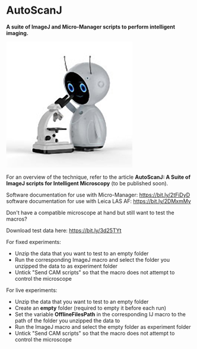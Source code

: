 # AutoScanJ
**A suite of ImageJ and Micro-Manager scripts to perform intelligent imaging.**

![](Robot.jpg)

For an overview of the technique, refer to the article **AutoScanJ: A Suite of ImageJ scripts for Intelligent Microscopy** (to be published soon).

Software documentation for use with Micro-Manager: https://bit.ly/2tFiDyD<br/>
software documentation for use with Leica LAS AF:  https://bit.ly/2DMxmMy<br/>

Don't have a compatible microscope at hand but still want to test the macros?

Download test data here: https://bit.ly/3d25TYt

For fixed experiments:
- Unzip the data that you want to test to an empty folder
- Run the corresponding ImageJ macro and select the folder you unzipped the data to as experiment folder
- Untick "Send CAM scripts" so that the macro does not attempt to control the microscope

For live experiments:
- Unzip the data that you want to test to an empty folder
- Create an **empty** folder (required to empty it before each run)
- Set the variable **OfflineFilesPath** in the corresponding IJ macro to the path of the folder you unzipped the data to
- Run the ImageJ macro and select the empty folder as experiment folder
- Untick "Send CAM scripts" so that the macro does not attempt to control the microscope
